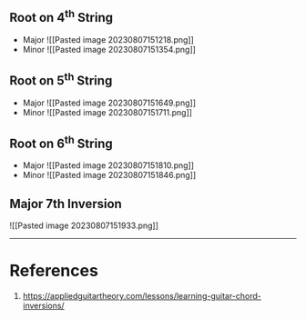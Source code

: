   

## Root on 4$^\text{th}$ String 
- Major	![[Pasted image 20230807151218.png]]
- Minor	![[Pasted image 20230807151354.png]]
## Root on 5$^\text{th}$ String
- Major
	![[Pasted image 20230807151649.png]]
- Minor 
	![[Pasted image 20230807151711.png]]
## Root on 6$^\text{th}$ String
- Major	![[Pasted image 20230807151810.png]]
- Minor
	![[Pasted image 20230807151846.png]]
## Major 7th Inversion 
![[Pasted image 20230807151933.png]]
	

---
# References
1. https://appliedguitartheory.com/lessons/learning-guitar-chord-inversions/